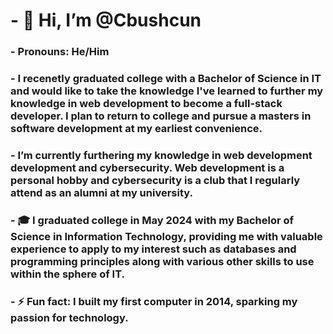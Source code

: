 # - 👋 Hi, I’m @Cbushcun
### - Pronouns: He/Him
### - I recenetly graduated college with a Bachelor of Science in IT and would like to take the knowledge I've learned to further my knowledge in web development to become a full-stack developer. I plan to return to college and pursue a masters in software development at my earliest convenience.
### - I’m currently furthering my knowledge in web development development and cybersecurity. Web development is a personal hobby and cybersecurity is a club that I regularly attend as an alumni at my university.
### - :mortar_board: I graduated college in May 2024 with my Bachelor of Science in Information Technology, providing me with valuable experience to apply to my interest such as databases and programming principles along with various other skills to use within the sphere of IT.
### - ⚡ Fun fact: I built my first computer in 2014, sparking my passion for technology.
